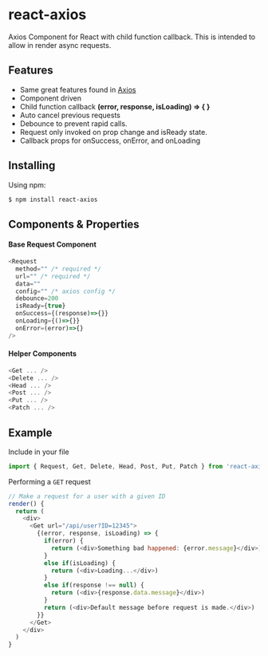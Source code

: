 # react-axios
Axios Component for React with child function callback.
This is intended to allow in render async requests.

## Features

- Same great features found in [Axios](https://github.com/mzabriskie/axios)
- Component driven
- Child function callback **(error, response, isLoading) => { }**
- Auto cancel previous requests
- Debounce to prevent rapid calls.
- Request only invoked on prop change and isReady state.
- Callback props for onSuccess, onError, and onLoading

## Installing

Using npm:

```bash
$ npm install react-axios
```

## Components & Properties

#### Base Request Component
```js
<Request
  method="" /* required */
  url="" /* required */
  data=""
  config="" /* axios config */
  debounce=200
  isReady={true}
  onSuccess={(response)=>{}}
  onLoading={()=>{}}
  onError=(error)=>{}
/>
```

#### Helper Components
```js
<Get ... />
<Delete ... />
<Head ... />
<Post ... />
<Put ... />
<Patch ... />
```

## Example

Include in your file

```js
import { Request, Get, Delete, Head, Post, Put, Patch } from 'react-axios'
```

Performing a `GET` request

```js
// Make a request for a user with a given ID
render() {
  return (
    <div>
      <Get url="/api/user?ID=12345">
        {(error, response, isLoading) => {
          if(error) {
            return (<div>Something bad happened: {error.message}</div>)
          }
          else if(isLoading) {
            return (<div>Loading...</div>)
          }
          else if(response !== null) {
            return (<div>{response.data.message}</div>)
          }
          return (<div>Default message before request is made.</div>)
        }}
      </Get>
    </div>
  )
}
```
